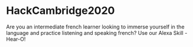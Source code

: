 # HackCambridge2020
Are you an intermediate french learner looking to immerse yourself in the language and practice listening and speaking french? Use our Alexa Skill - Hear-O!
